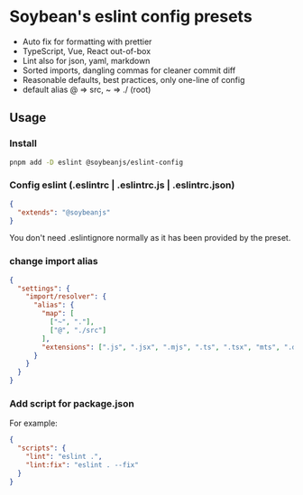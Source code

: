 # Soybean's eslint config presets

- Auto fix for formatting with prettier
- TypeScript, Vue, React out-of-box
- Lint also for json, yaml, markdown
- Sorted imports, dangling commas for cleaner commit diff
- Reasonable defaults, best practices, only one-line of config
- default alias @ => src, ~ => ./ (root)

## Usage

### Install

```bash
pnpm add -D eslint @soybeanjs/eslint-config
```

### Config eslint (.eslintrc | .eslintrc.js | .eslintrc.json)

```json
{
  "extends": "@soybeanjs"
}
```

You don't need .eslintignore normally as it has been provided by the preset.

### change import alias

```json
{
  "settings": {
    "import/resolver": {
      "alias": {
        "map": [
          ["~", "."],
          ["@", "./src"]
        ],
        "extensions": [".js", ".jsx", ".mjs", ".ts", ".tsx", "mts", ".d.ts"]
      }
    }
  }
}
```

### Add script for package.json

For example:

```json
{
  "scripts": {
    "lint": "eslint .",
    "lint:fix": "eslint . --fix"
  }
}
```
